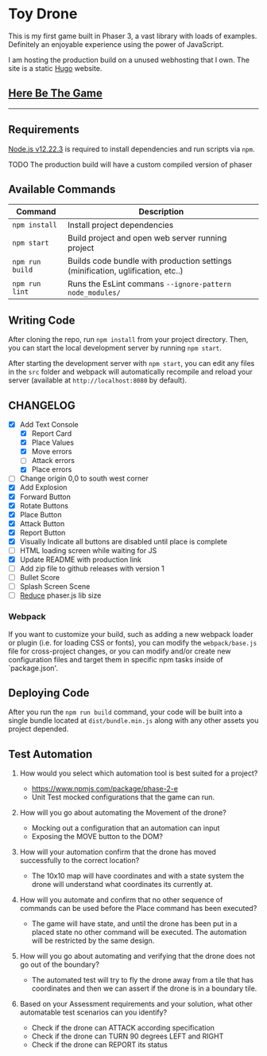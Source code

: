 # Toy Drone

This is my first game built in Phaser 3, a vast library with loads of examples.  Definitely an enjoyable experience using the power of JavaScript.

I am hosting the production build on a unused webhosting that I own. The site is a static [Hugo](https://gohugo.io/) website.
## [Here Be The Game](https://rundun.co.za/game)

--------------------

## Requirements

[Node.js v12.22.3](https://nodejs.org) is required to install dependencies and run scripts via `npm`.

TODO The production build will have a custom compiled version of phaser

## Available Commands

| Command | Description |
|---------|-------------|
| `npm install` | Install project dependencies |
| `npm start` | Build project and open web server running project |
| `npm run build` | Builds code bundle with production settings (minification, uglification, etc..) |
| `npm run lint` | Runs the EsLint commans `--ignore-pattern node_modules/` |

## Writing Code

After cloning the repo, run `npm install` from your project directory. Then, you can start the local development server by running `npm start`.

After starting the development server with `npm start`, you can edit any files in the `src` folder and webpack will automatically recompile and reload your server (available at `http://localhost:8080` by default).

## CHANGELOG
- [x] Add Text Console
    - [x] Report Card
    - [x] Place Values
    - [x] Move errors
    - [ ] Attack errors
    - [x] Place errors
- [ ] Change origin 0,0 to south west corner
- [x] Add Explosion
- [x] Forward Button
- [x] Rotate Buttons
- [x] Place Button
- [x] Attack Button
- [x] Report Button
- [x] Visually Indicate all buttons are disabled until place is complete
- [ ] HTML loading screen while waiting for JS
- [x] Update README with production link
- [ ] Add zip file to github releases with version 1
- [ ] Bullet Score
- [ ] Splash Screen Scene
- [ ] [Reduce](https://medium.com/@louigi.verona/reducing-phasers-filesize-custom-phaser-builds-4a0314819a38) phaser.js lib size  

### Webpack

If you want to customize your build, such as adding a new webpack loader or plugin (i.e. for loading CSS or fonts), you can modify the `webpack/base.js` file for cross-project changes, or you can modify and/or create new configuration files and target them in specific npm tasks inside of `package.json'.

## Deploying Code

After you run the `npm run build` command, your code will be built into a single bundle located at `dist/bundle.min.js` along with any other assets you project depended. 

## Test Automation

1. How would you select which automation tool is best suited for a project?
    - https://www.npmjs.com/package/phase-2-e
    - Unit Test mocked configurations that the game can run.

2. How will you go about automating the Movement of the drone?
    - Mocking out a configuration that an automation can input 
    - Exposing the MOVE button to the DOM?

3. How will your automation confirm that the drone has moved successfully to the correct location?
    - The 10x10 map will have coordinates and with a state system the drone will understand what coordinates its currently at.

4. How will you automate and confirm that no other sequence of commands can be used before the Place command has been executed?
    - The game will have state, and until the drone has been put in a placed state no other command will be executed.  The automation will be restricted by the same design.

5. How will you go about automating and verifying that the drone does not go out of the boundary?
    - The automated test will try to fly the drone away from a tile that has coordinates and then we can assert if the drone is in a boundary tile.

6. Based on your Assessment requirements and your solution, what other automatable test scenarios can you identify?
    - Check if the drone can ATTACK according specification
    - Check if the drone can TURN 90 degrees LEFT and RIGHT
    - Check if the drone can REPORT its status
